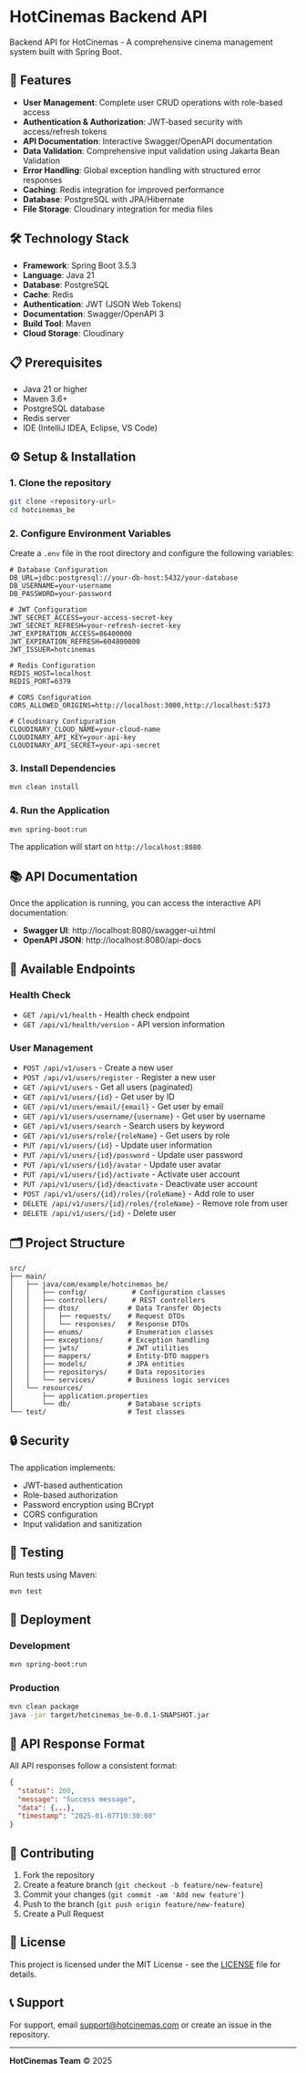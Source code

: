# HotCinemas Backend API

Backend API for HotCinemas - A comprehensive cinema management system built with Spring Boot.

## 🚀 Features

- **User Management**: Complete user CRUD operations with role-based access
- **Authentication & Authorization**: JWT-based security with access/refresh tokens
- **API Documentation**: Interactive Swagger/OpenAPI documentation
- **Data Validation**: Comprehensive input validation using Jakarta Bean Validation
- **Error Handling**: Global exception handling with structured error responses
- **Caching**: Redis integration for improved performance
- **Database**: PostgreSQL with JPA/Hibernate
- **File Storage**: Cloudinary integration for media files

## 🛠️ Technology Stack

- **Framework**: Spring Boot 3.5.3
- **Language**: Java 21
- **Database**: PostgreSQL
- **Cache**: Redis
- **Authentication**: JWT (JSON Web Tokens)
- **Documentation**: Swagger/OpenAPI 3
- **Build Tool**: Maven
- **Cloud Storage**: Cloudinary

## 📋 Prerequisites

- Java 21 or higher
- Maven 3.6+
- PostgreSQL database
- Redis server
- IDE (IntelliJ IDEA, Eclipse, VS Code)

## ⚙️ Setup & Installation

### 1. Clone the repository
```bash
git clone <repository-url>
cd hotcinemas_be
```

### 2. Configure Environment Variables
Create a `.env` file in the root directory and configure the following variables:

```properties
# Database Configuration
DB_URL=jdbc:postgresql://your-db-host:5432/your-database
DB_USERNAME=your-username
DB_PASSWORD=your-password

# JWT Configuration
JWT_SECRET_ACCESS=your-access-secret-key
JWT_SECRET_REFRESH=your-refresh-secret-key
JWT_EXPIRATION_ACCESS=86400000
JWT_EXPIRATION_REFRESH=604800000
JWT_ISSUER=hotcinemas

# Redis Configuration
REDIS_HOST=localhost
REDIS_PORT=6379

# CORS Configuration
CORS_ALLOWED_ORIGINS=http://localhost:3000,http://localhost:5173

# Cloudinary Configuration
CLOUDINARY_CLOUD_NAME=your-cloud-name
CLOUDINARY_API_KEY=your-api-key
CLOUDINARY_API_SECRET=your-api-secret
```

### 3. Install Dependencies
```bash
mvn clean install
```

### 4. Run the Application
```bash
mvn spring-boot:run
```

The application will start on `http://localhost:8080`

## 📚 API Documentation

Once the application is running, you can access the interactive API documentation:

- **Swagger UI**: http://localhost:8080/swagger-ui.html
- **OpenAPI JSON**: http://localhost:8080/api-docs

## 🔗 Available Endpoints

### Health Check
- `GET /api/v1/health` - Health check endpoint
- `GET /api/v1/health/version` - API version information

### User Management
- `POST /api/v1/users` - Create a new user
- `POST /api/v1/users/register` - Register a new user
- `GET /api/v1/users` - Get all users (paginated)
- `GET /api/v1/users/{id}` - Get user by ID
- `GET /api/v1/users/email/{email}` - Get user by email
- `GET /api/v1/users/username/{username}` - Get user by username
- `GET /api/v1/users/search` - Search users by keyword
- `GET /api/v1/users/role/{roleName}` - Get users by role
- `PUT /api/v1/users/{id}` - Update user information
- `PUT /api/v1/users/{id}/password` - Update user password
- `PUT /api/v1/users/{id}/avatar` - Update user avatar
- `PUT /api/v1/users/{id}/activate` - Activate user account
- `PUT /api/v1/users/{id}/deactivate` - Deactivate user account
- `POST /api/v1/users/{id}/roles/{roleName}` - Add role to user
- `DELETE /api/v1/users/{id}/roles/{roleName}` - Remove role from user
- `DELETE /api/v1/users/{id}` - Delete user

## 🗂️ Project Structure

```
src/
├── main/
│   ├── java/com/example/hotcinemas_be/
│   │   ├── config/           # Configuration classes
│   │   ├── controllers/      # REST controllers
│   │   ├── dtos/            # Data Transfer Objects
│   │   │   ├── requests/    # Request DTOs
│   │   │   └── responses/   # Response DTOs
│   │   ├── enums/           # Enumeration classes
│   │   ├── exceptions/      # Exception handling
│   │   ├── jwts/            # JWT utilities
│   │   ├── mappers/         # Entity-DTO mappers
│   │   ├── models/          # JPA entities
│   │   ├── repositorys/     # Data repositories
│   │   └── services/        # Business logic services
│   └── resources/
│       ├── application.properties
│       └── db/              # Database scripts
└── test/                    # Test classes
```

## 🔒 Security

The application implements:
- JWT-based authentication
- Role-based authorization
- Password encryption using BCrypt
- CORS configuration
- Input validation and sanitization

## 🧪 Testing

Run tests using Maven:
```bash
mvn test
```

## 🚀 Deployment

### Development
```bash
mvn spring-boot:run
```

### Production
```bash
mvn clean package
java -jar target/hotcinemas_be-0.0.1-SNAPSHOT.jar
```

## 📝 API Response Format

All API responses follow a consistent format:

```json
{
  "status": 200,
  "message": "Success message",
  "data": {...},
  "timestamp": "2025-01-07T10:30:00"
}
```

## 🤝 Contributing

1. Fork the repository
2. Create a feature branch (`git checkout -b feature/new-feature`)
3. Commit your changes (`git commit -am 'Add new feature'`)
4. Push to the branch (`git push origin feature/new-feature`)
5. Create a Pull Request

## 📄 License

This project is licensed under the MIT License - see the [LICENSE](LICENSE) file for details.

## 📞 Support

For support, email support@hotcinemas.com or create an issue in the repository.

---
**HotCinemas Team** © 2025
